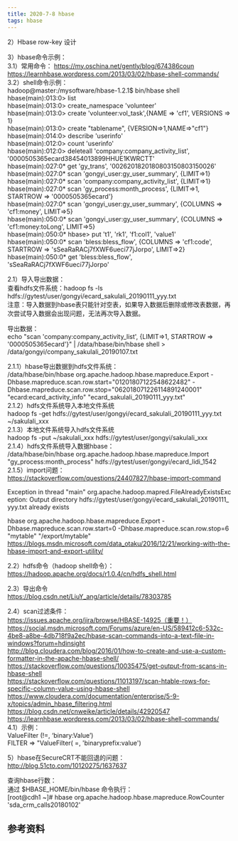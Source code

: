 ```yaml
---
title: 2020-7-8 hbase
tags: hbase
---
```


2）Hbase row-key 设计

3）hbase命令示例：         
3.1）常用命令： https://my.oschina.net/gently/blog/674386coun             
							https://learnhbase.wordpress.com/2013/03/02/hbase-shell-commands/            
3.2）shell命令示例：      
hadoop@master:/mysoftware/hbase-1.2.1$ bin/hbase shell            
hbase(main):013:0> list           
hbase(main):013:0> create_namespace 'volunteer'           
hbase(main):013:0> create 'volunteer:vol_task',{NAME => 'cf1', VERSIONS => 1}                
hbase(main):013:0> create "tablename", {VERSION=>1,NAME=>"cf1"}          
hbase(main):014:0> describe 'userinfo'            
hbase(main):012:0> count 'userinfo'             
hbase(main):012:0> deleteall 'company:company_activity_list', '0000505365ecard38454013899HHUE1KWRCTT'              
hbase(main):027:0* get 'gy_trans', '0026201820180803150803150026'                  
hbase(main):027:0* scan 'gongyi_user:gy_user_summary', {LIMIT=>1}           
hbase(main):027:0* scan 'company:company_activity_list', {LIMIT=>1}                 
hbase(main):027:0* scan 'gy_process:month_process', {LIMIT=>1, STARTROW => '0000505365ecard'}               
hbase(main):027:0* scan 'gongyi_user:gy_user_summary', {COLUMNS => 'cf1:money', LIMIT=>5}             
hbase(main):050:0* scan 'gongyi_user:gy_user_summary', {COLUMNS => 'cf1:money:toLong', LIMIT=>5}             
hbase(main):050:0* hbase> put 't1', 'rk1', 'f1:col1', 'value1'             
hbase(main):050:0* scan 'bless:bless_flow', {COLUMNS => 'cf1:code', STARTROW => 'sSeaRaRACj7fXWF6ueci77jJorpo', LIMIT=>2}          
hbase(main):050:0* get 'bless:bless_flow', 'sSeaRaRACj7fXWF6ueci77jJorpo'            

2.1）导入导出数据：          
查看hdfs文件系统：hadoop fs -ls hdfs://gytest/user/gongyi/ecard_sakulali_20190111_yyy.txt           
注意：导入数据到hbase表只能针对空表，如果导入数据后删除或修改表数据，再次尝试导入数据会出现问题，无法再次导入数据。             

导出数据：        
echo "scan 'company:company_activity_list', {LIMIT=>1, STARTROW => '0000505365ecard'}" | /data/hbase/bin/hbase shell >           /data/gongyi/company_sakulali_20190107.txt           

2.1.1）hbase导出数据到hdfs文件系统：         
/data/hbase/bin/hbase org.apache.hadoop.hbase.mapreduce.Export -Dhbase.mapreduce.scan.row.start="01201807122548622482" -Dhbase.mapreduce.scan.row.stop="062018071226114891240001" "ecard:ecard_activity_info" "ecard_sakulali_20190111_yyy.txt"           
2.1.2）hdfs文件系统导入本地文件系统        
hadoop fs -get hdfs://gytest/user/gongyi/ecard_sakulali_20190111_yyy.txt ~/sakulali_xxx           
2.1.3）本地文件系统导入hdfs文件系统           
hadoop fs -put ~/sakulali_xxx hdfs://gytest/user/gongyi/sakulali_xxx            
2.1.4）hdfs文件系统导入数据hbase：           
/data/hbase/bin/hbase org.apache.hadoop.hbase.mapreduce.Import "gy_process:month_process" hdfs://gytest/user/gongyi/ecard_lidi_1542        
2.1.5）import问题：       
https://stackoverflow.com/questions/24407827/hbase-import-command             

Exception in thread "main" org.apache.hadoop.mapred.FileAlreadyExistsException: Output directory hdfs://gytest/user/gongyi/ecard_sakulali_20190111_yyy.txt already exists           

hbase org.apache.hadoop.hbase.mapreduce.Export -Dhbase.mapreduce.scan.row.start=0 -Dhbase.mapreduce.scan.row.stop=6 "mytable" "/export/mytable"             
https://blogs.msdn.microsoft.com/data_otaku/2016/12/21/working-with-the-hbase-import-and-export-utility/

2.2）hdfs命令（hadoop shell命令）：              
https://hadoop.apache.org/docs/r1.0.4/cn/hdfs_shell.html             

2.3）导出命令              
https://blog.csdn.net/LiuY_ang/article/details/78303785             

2.4）scan过滤条件：             
https://issues.apache.org/jira/browse/HBASE-14925（重要！）             
https://social.msdn.microsoft.com/Forums/azure/en-US/589412c6-532c-4be8-a8be-4db718f9a2ec/hbase-scan-commands-into-a-text-file-in-windows?forum=hdinsight            
http://blog.cloudera.com/blog/2016/01/how-to-create-and-use-a-custom-formatter-in-the-apache-hbase-shell/             
https://stackoverflow.com/questions/10035475/get-output-from-scans-in-hbase-shell           
https://stackoverflow.com/questions/11013197/scan-htable-rows-for-specific-column-value-using-hbase-shell             
https://www.cloudera.com/documentation/enterprise/5-9-x/topics/admin_hbase_filtering.html               
https://blog.csdn.net/cnweike/article/details/42920547             
https://learnhbase.wordpress.com/2013/03/02/hbase-shell-commands/             
4.1）示例：           
ValueFilter (!=, ‘binary:Value’)            
FILTER => "ValueFilter( =, 'binaryprefix:value')            

5）hbase在SecureCRT不能回退的问题：             
http://blog.51cto.com/10120275/1637637       

查询hbase行数：          
通过 $HBASE_HOME/bin/hbase 命令执行：         
[root@cdh1 ~]# hbase org.apache.hadoop.hbase.mapreduce.RowCounter 'sda_crm_calls20180102'               

## **参考资料** ##      
